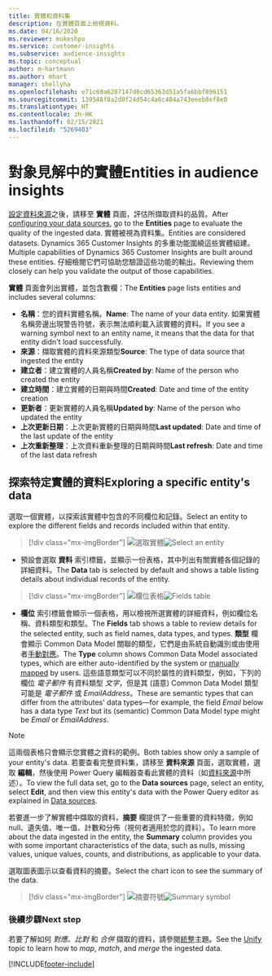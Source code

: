 ```yaml
---
title: 實體和資料集
description: 在實體頁面上檢視資料。
ms.date: 04/16/2020
ms.reviewer: mukeshpo
ms.service: customer-insights
ms.subservice: audience-insights
ms.topic: conceptual
author: m-hartmann
ms.author: mhart
manager: shellyha
ms.openlocfilehash: e71c69a6207147d8cd65363d51a5fa6bbf896151
ms.sourcegitcommit: 139548f8a2d0f24d54c4a6c404a743eeeb8ef8e0
ms.translationtype: HT
ms.contentlocale: zh-HK
ms.lasthandoff: 02/15/2021
ms.locfileid: "5269403"
---
```

# <a name="entities-in-audience-insights"></a><span data-ttu-id="e1469-103">對象見解中的實體</span><span class="sxs-lookup"><span data-stu-id="e1469-103">Entities in audience insights</span></span>

<span data-ttu-id="e1469-104">[設定資料來源](data-sources.md)之後，請移至 **實體** 頁面，評估所擷取資料的品質。</span><span class="sxs-lookup"><span data-stu-id="e1469-104">After [configuring your data sources](data-sources.md), go to the **Entities** page to evaluate the quality of the ingested data.</span></span> <span data-ttu-id="e1469-105">實體被視為資料集。</span><span class="sxs-lookup"><span data-stu-id="e1469-105">Entities are considered datasets.</span></span> <span data-ttu-id="e1469-106">Dynamics 365 Customer Insights 的多重功能圍繞這些實體組建。</span><span class="sxs-lookup"><span data-stu-id="e1469-106">Multiple capabilities of Dynamics 365 Customer Insights are built around these entities.</span></span> <span data-ttu-id="e1469-107">仔細檢閱它們可協助您驗證這些功能的輸出。</span><span class="sxs-lookup"><span data-stu-id="e1469-107">Reviewing them closely can help you validate the output of those capabilities.</span></span>

<span data-ttu-id="e1469-108">**實體** 頁面會列出實體，並包含數欄：</span><span class="sxs-lookup"><span data-stu-id="e1469-108">The **Entities** page lists entities and includes several columns:</span></span>

- <span data-ttu-id="e1469-109">**名稱**：您的資料實體名稱。</span><span class="sxs-lookup"><span data-stu-id="e1469-109">**Name**: The name of your data entity.</span></span> <span data-ttu-id="e1469-110">如果實體名稱旁邊出現警告符號，表示無法順利載入該實體的資料。</span><span class="sxs-lookup"><span data-stu-id="e1469-110">If you see a warning symbol next to an entity name, it means that the data for that entity didn't load successfully.</span></span>
- <span data-ttu-id="e1469-111">**來源**：擷取實體的資料來源類型</span><span class="sxs-lookup"><span data-stu-id="e1469-111">**Source**: The type of data source that ingested the entity</span></span>
- <span data-ttu-id="e1469-112">**建立者**：建立實體的人員名稱</span><span class="sxs-lookup"><span data-stu-id="e1469-112">**Created by**: Name of the person who created the entity</span></span>
- <span data-ttu-id="e1469-113">**建立時間**：建立實體的日期與時間</span><span class="sxs-lookup"><span data-stu-id="e1469-113">**Created**: Date and time of the entity creation</span></span>
- <span data-ttu-id="e1469-114">**更新者**：更新實體的人員名稱</span><span class="sxs-lookup"><span data-stu-id="e1469-114">**Updated by**: Name of the person who updated the entity</span></span>
- <span data-ttu-id="e1469-115">**上次更新日期**：上次更新實體的日期與時間</span><span class="sxs-lookup"><span data-stu-id="e1469-115">**Last updated**: Date and time of the last update of the entity</span></span>
- <span data-ttu-id="e1469-116">**上次重新整理**：上次資料重新整理的日期與時間</span><span class="sxs-lookup"><span data-stu-id="e1469-116">**Last refresh**: Date and time of the last data refresh</span></span>

## <a name="exploring-a-specific-entitys-data"></a><span data-ttu-id="e1469-117">探索特定實體的資料</span><span class="sxs-lookup"><span data-stu-id="e1469-117">Exploring a specific entity's data</span></span>

<span data-ttu-id="e1469-118">選取一個實體，以探索該實體中包含的不同欄位和記錄。</span><span class="sxs-lookup"><span data-stu-id="e1469-118">Select an entity to explore the different fields and records included within that entity.</span></span>

> [!div class="mx-imgBorder"]
> <span data-ttu-id="e1469-119">![選取實體](media/data-manager-entities-data.png "選取實體")</span><span class="sxs-lookup"><span data-stu-id="e1469-119">![Select an entity](media/data-manager-entities-data.png "Select an entity")</span></span>

- <span data-ttu-id="e1469-120">預設會選取 **資料** 索引標籤，並顯示一份表格，其中列出有關實體各個記錄的詳細資料。</span><span class="sxs-lookup"><span data-stu-id="e1469-120">The **Data** tab is selected by default and shows a table listing details about individual records of the entity.</span></span>

> [!div class="mx-imgBorder"]
> <span data-ttu-id="e1469-121">![欄位表格](media/data-manager-entities-fields.PNG "欄位表格")</span><span class="sxs-lookup"><span data-stu-id="e1469-121">![Fields table](media/data-manager-entities-fields.PNG "Fields table")</span></span>

- <span data-ttu-id="e1469-122">**欄位** 索引標籤會顯示一個表格，用以檢視所選實體的詳細資料，例如欄位名稱、資料類型和類型。</span><span class="sxs-lookup"><span data-stu-id="e1469-122">The **Fields** tab shows a table to review details for the selected entity, such as field names, data types, and types.</span></span> <span data-ttu-id="e1469-123">**類型** 欄會顯示 Common Data Model 關聯的類型，它們是由系統自動識別或由使用者[手動對應](map-entities.md)。</span><span class="sxs-lookup"><span data-stu-id="e1469-123">The **Type** column shows Common Data Model associated types, which are either auto-identified by the system or [manually mapped](map-entities.md) by users.</span></span> <span data-ttu-id="e1469-124">這些語意類型可以不同於屬性的資料類型，例如，下列的欄位 *電子郵件* 有資料類型 *文字*，但是其 (語意) Common Data Model 類型可能是 *電子郵件* 或 *EmailAddress*。</span><span class="sxs-lookup"><span data-stu-id="e1469-124">These are semantic types that can differ from the attributes' data types—for example, the field *Email* below has a data type *Text* but its (semantic) Common Data Model type might be *Email* or *EmailAddress*.</span></span>

> [!NOTE]
> <span data-ttu-id="e1469-125">這兩個表格只會顯示您實體之資料的範例。</span><span class="sxs-lookup"><span data-stu-id="e1469-125">Both tables show only a sample of your entity's data.</span></span> <span data-ttu-id="e1469-126">若要查看完整資料集，請移至 **資料來源** 頁面，選取實體，選取 **編輯**，然後使用 Power Query 編輯器查看此實體的資料（如[資料來源](data-sources.md)中所述）。</span><span class="sxs-lookup"><span data-stu-id="e1469-126">To view the full data set, go to the **Data sources** page, select an entity, select **Edit**, and then view this entity's data with the Power Query editor as explained in [Data sources](data-sources.md).</span></span>

<span data-ttu-id="e1469-127">若要進一步了解實體中擷取的資料，**摘要** 欄提供了一些重要的資料特徵，例如 null、遺失值、唯一值、計數和分佈（視何者適用於您的資料）。</span><span class="sxs-lookup"><span data-stu-id="e1469-127">To learn more about the data ingested in the entity, the **Summary** column provides you with some important characteristics of the data, such as nulls, missing values, unique values, counts, and distributions, as applicable to your data.</span></span>

<span data-ttu-id="e1469-128">選取圖表圖示以查看資料的摘要。</span><span class="sxs-lookup"><span data-stu-id="e1469-128">Select the chart icon to see the summary of the data.</span></span>

> [!div class="mx-imgBorder"]
> <span data-ttu-id="e1469-129">![摘要符號](media/data-manager-entities-summary.png "資料摘要表格")</span><span class="sxs-lookup"><span data-stu-id="e1469-129">![Summary symbol](media/data-manager-entities-summary.png "Data summary table")</span></span>

### <a name="next-step"></a><span data-ttu-id="e1469-130">後續步驟</span><span class="sxs-lookup"><span data-stu-id="e1469-130">Next step</span></span>

<span data-ttu-id="e1469-131">若要了解如何 *對應*、*比對* 和 *合併* 擷取的資料，請參閱[統整](data-unification.md)主題。</span><span class="sxs-lookup"><span data-stu-id="e1469-131">See the [Unify](data-unification.md) topic to learn how to *map*, *match*, and *merge* the ingested data.</span></span>


[!INCLUDE[footer-include](../includes/footer-banner.md)]